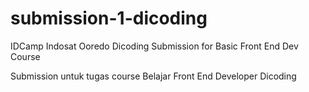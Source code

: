 # submission-1-dicoding
IDCamp Indosat Ooredo Dicoding Submission for Basic Front End Dev Course

Submission untuk tugas course Belajar Front End Developer Dicoding
